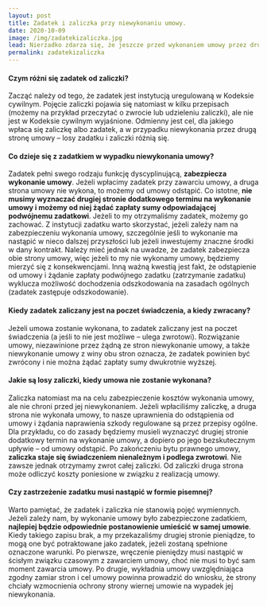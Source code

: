 ```yaml
---
layout: post
title: Zadatek i zaliczka przy niewykonaniu umowy.
date: 2020-10-09
image: /img/zadatekizaliczka.jpg
lead: Nierzadko zdarza się, że jeszcze przed wykonaniem umowy przez drugą stronę, przelejemy jej oznaczoną sumę pieniężną. Co więcej, część przedsiębiorców wymaga, by pewne kwoty były im przekazywane zanim jeszcze przystąpią do realizacji umowy. Jeżeli współpraca przebiegła dobrze, po jej zakończeniu wpłacamy resztę umówionej kwoty i zapominamy o sprawie. Jeżeli jednak współpraca nie ułożyła się po naszej myśli, większego znaczenia nabiera kwalifikacja wpłaconej kwoty. W przedmiotowym wpisie postaram się wyjaśnić, czym różnią się od siebie zadatek i zaliczka.
permalink: zadatekizaliczka
---
```


#### Czym różni się zadatek od zaliczki?
Zacząć należy od tego, że zadatek jest instytucją uregulowaną w Kodeksie cywilnym. Pojęcie zaliczki pojawia się natomiast w kilku przepisach (możemy na przykład przeczytać o zwrocie lub udzieleniu zaliczki), ale nie jest w Kodeksie cywilnym wyjaśnione. Odmienny jest cel, dla jakiego wpłaca się zaliczkę albo zadatek, a w przypadku niewykonania przez drugą stronę umowy – losy zadatku i zaliczki różnią się.

#### Co dzieje się z zadatkiem w wypadku niewykonania umowy?
Zadatek pełni swego rodzaju funkcję dyscyplinującą, **zabezpiecza wykonanie umowy**. Jeżeli wpłacimy zadatek przy zawarciu umowy, a druga strona umowy nie wykona, to możemy od umowy odstąpić. Co istotne, **nie musimy wyznaczać drugiej stronie dodatkowego terminu na wykonanie umowy i możemy od niej żądać zapłaty sumy odpowiadającej podwójnemu zadatkowi**. Jeżeli to my otrzymaliśmy zadatek, możemy go zachować. Z instytucji zadatku warto skorzystać, jeżeli zależy nam na zabezpieczeniu wykonania umowy, szczególnie jeśli to wykonanie ma nastąpić w nieco dalszej przyszłości lub jeżeli inwestujemy znaczne środki w dany kontrakt. Należy mieć jednak na uwadze, że zadatek zabezpiecza obie strony umowy, więc jeżeli to my nie wykonamy umowy, będziemy mierzyć się z konsekwencjami. Inną ważną kwestią jest fakt, że odstąpienie od umowy i żądanie zapłaty podwójnego zadatku (zatrzymanie zadatku) wyklucza możliwość dochodzenia odszkodowania na zasadach ogólnych (zadatek zastępuje odszkodowanie).

#### Kiedy zadatek zaliczany jest na poczet świadczenia, a kiedy zwracany?
Jeżeli umowa zostanie wykonana, to zadatek zaliczany jest na poczet świadczenia (a jeśli to nie jest możliwe – ulega zwrotowi). Rozwiązanie umowy, niezawinione przez żądną ze stron niewykonanie umowy, a także niewykonanie umowy z winy obu stron oznacza, że zadatek powinien być zwrócony i nie można żądać zapłaty sumy dwukrotnie wyższej.

#### Jakie są losy zaliczki, kiedy umowa nie zostanie wykonana?
Zaliczka natomiast ma na celu zabezpieczenie kosztów wykonania umowy, ale nie chroni przed jej niewykonaniem. Jeżeli wpłaciliśmy zaliczkę, a druga strona nie wykonała umowy, to nasze uprawnienia do odstąpienia od umowy i żądania naprawienia szkody regulowane są przez przepisy ogólne. Dla przykładu, co do zasady będziemy musieli wyznaczyć drugiej stronie dodatkowy termin na wykonanie umowy, a dopiero po jego bezskutecznym upływie – od umowy odstąpić. Po zakończeniu bytu prawnego umowy, **zaliczka staje się świadczeniem nienależnym i podlega zwrotowi**. Nie zawsze jednak otrzymamy zwrot całej zaliczki. Od zaliczki druga strona może odliczyć koszty poniesione w związku z realizacją umowy.

#### Czy zastrzeżenie zadatku musi nastąpić w formie pisemnej?
Warto pamiętać, że zadatek i zaliczka nie stanowią pojęć wymiennych. Jeżeli zależy nam, by wykonanie umowy było zabezpieczone zadatkiem, **najlepiej będzie odpowiednie postanowienie umieścić w samej umowie**. Kiedy takiego zapisu brak, a my przekazaliśmy drugiej stronie pieniądze, to mogą one być potraktowane jako zadatek, jeżeli zostaną spełnione oznaczone warunki. Po pierwsze, wręczenie pieniędzy musi nastąpić w ścisłym związku czasowym z zawarciem umowy, choć nie musi to być sam moment zawarcia umowy. Po drugie, wykładnia umowy uwzględniająca zgodny zamiar stron i cel umowy powinna prowadzić do wniosku, że strony chciały wzmocnienia ochrony strony wiernej umowie na wypadek jej niewykonania.
